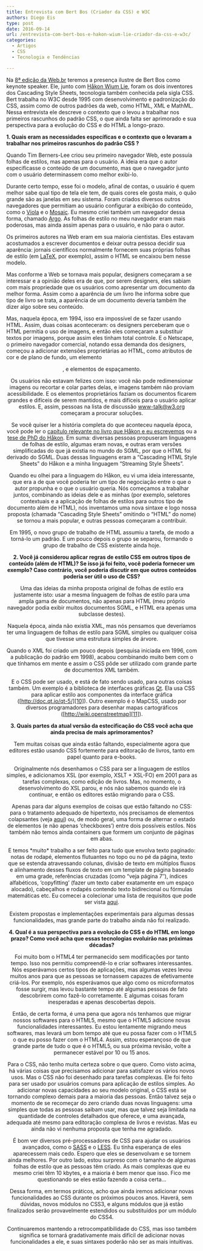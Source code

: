 ```yaml
---
title: Entrevista com Bert Bos (Criador da CSS) e W3C
authors: Diego Eis
type: post
date: 2016-09-14
url: /entrevista-com-bert-bos-e-hakon-wium-lie-criador-da-css-e-w3c/
categories:
  - Artigos
  - CSS
  - Tecnologia e Tendências

---
```

Na [8ª edição da Web.br][1] teremos a presença ilustre de Bert Bos como keynote speaker. Ele, junto com [Håkon Wium Lie][2], foram os dois inventores dos Cascading Style Sheets, tecnologia também conhecida pela sigla CSS. Bert trabalha no W3C desde 1995 com desenvolvimento e padronização do CSS, assim como de outros padrões da web, como HTML, XML e MathML. Nessa entrevista ele descreve o contexto que o levou a trabalhar nos primeiros rascunhos do padrão CSS, o que ainda falta ser aprimorado e sua perspectiva para a evolução do CSS e do HTML a longo-prazo.

**1. Quais eram as necessidades específicas e o contexto que o levaram a trabalhar nos primeiros rascunhos do padrão CSS ?**

Quando Tim Berners-Lee criou seu primeiro navegador Web, este possuía folhas de estilos, mas apenas para o usuário. A ideia era que o autor especificasse o conteúdo de um documento, mas que o navegador junto com o usuário determinassem como melhor exibi-lo.

Durante certo tempo, esse foi o modelo, afinal de contas, o usuário é quem melhor sabe qual tipo de tela ele tem, de quais cores ele gosta mais, o quão grande são as janelas em seu sistema. Foram criados diversos outros navegadores que permitiam ao usuário configurar a exibição do conteúdo, como o [Viola][3] e o [Mosaic][4]. Eu mesmo criei também um navegador dessa forma, chamado [Argo][5]. As folhas de estilo no meu navegador eram mais poderosas, mas ainda assim apenas para o usuário, e não para o autor.

Os primeiros autores na Web eram em sua maioria cientistas. Eles estavam acostumados a escrever documentos e deixar outra pessoa decidir sua aparência: jornais científicos normalmente fornecem suas próprias folhas de estilo (em [LaTeX][6], por exemplo), assim o HTML se encaixou bem nesse modelo.

Mas conforme a Web se tornava mais popular, designers começaram a se interessar e a opinião deles era de que, por serem designers, eles sabiam com mais propriedade que os usuários como apresentar um documento da melhor forma. Assim como a aparência de um livro lhe informa sobre que tipo de livro se trata, a aparência de um documento deveria também lhe dizer algo sobre seu conteúdo.

Mas, naquela época, em 1994, isso era impossível de se fazer usando HTML. Assim, duas coisas aconteceram: os designers perceberam que o HTML permitia o uso de imagens, e então eles começaram a substituir textos por imagens, porque assim eles tinham total controle. E o Netscape, o primeiro navegador comercial, notando essa demanda dos designers, começou a adicionar extensões proprietárias ao HTML, como atributos de cor e de plano de fundo, um elemento <center>, e elementos de espaçamento.

Os usuários não estavam felizes com isso: você não pode redimensionar imagens ou recortar e colar partes delas, e imagens também não proviam acessibilidade. E os elementos proprietários faziam os documentos ficarem grandes e difíceis de serem mantidos, e mais difíceis para o usuário aplicar estilos. E, assim, pessoas na lista de discussão www-talk@w3.org começaram a procurar soluções.

Se você quiser ler a história completa do que aconteceu naquela época, você pode ler o [capítulo relevante no livro que Håkon e eu escrevemos][7] ou a [tese de PhD do Håkon][8]. Em suma: diversas pessoas propuseram linguagens de folhas de estilo, algumas eram novas, e outras eram versões simplificadas do que já existia no mundo do SGML, por que o HTML foi derivado do SGML. Duas dessas linguagens eram a “Cascading HTML Style Sheets” do Håkon e a minha linguagem “Streaming Style Sheets”.

Quando eu olhei para a linguagem do Håkon, eu vi uma ideia interessante, que era a de que você poderia ter um tipo de negociação entre o que o autor propunha e o que o usuário queria. Nós começamos a trabalhar juntos, combinando as ideias dele e as minhas (por exemplo, seletores contextuais e a aplicação de folhas de estilos para outros tipo de documento além de HTML), nós inventamos uma nova sintaxe e logo nossa proposta (chamada “Cascading Style Sheets” omitindo o “HTML” do nome) se tornou a mais popular, e outras pessoas começaram a contribuir.

Em 1995, o novo grupo de trabalho de HTML assumiu a tarefa, de modo a torná-lo um padrão. E um pouco depois o grupo se separou, formando o grupo de trabalho de CSS existente ainda hoje.

**2. Você já considerou aplicar regras de estilo CSS em outros tipos de conteúdo (além de HTML)? Se isso já foi feito, você poderia fornecer um exemplo? Caso contrário, você poderia discutir em que outros conteúdos poderia ser útil o uso de CSS?**

Uma das ideias da minha proposta original de folhas de estilo era justamente isto: usar a mesma linguagem de folhas de estilo para uma ampla gama de documentos, não apenas para HTML (meu próprio navegador podia exibir muitos documentos SGML, e HTML era apenas uma subclasse destes).

Naquela época, ainda não existia XML, mas nós pensamos que deveríamos ter uma linguagem de folhas de estilo para SGML simples ou qualquer coisa que tivesse uma estrutura simples de árvore.

Quando o XML foi criado um pouco depois (pesquisa iniciada em 1996, com a publicação do padrão em 1998), acabou combinando muito bem com o que tínhamos em mente e assim o CSS pôde ser utilizado com grande parte de documentos XML também.

E o CSS pode ser usado, e está de fato sendo usado, para outras coisas também. Um exemplo é a biblioteca de interfaces gráficas [Qt][9]. Ela usa CSS para aplicar estilo aos componentes da interface gráfica ([http://doc.qt.io/qt-5/][10]). Outro exemplo é o MapCSS, usado por diversos programadores para desenhar mapas cartográficos ([http://wiki.openstreetmap][11]).

**3. Quais partes da atual versão da estecificação do CSS você acha que ainda precisa de mais aprimoramentos?**

Tem muitas coisas que ainda estão faltando, especialmente agora que editores estão usando CSS fortemente para editoração de livros, tanto em papel quanto para e-books.

Originalmente nós desenhamos o CSS para ser a linguagem de estilos simples, e adicionamos XSL (por exemplo, XSLT + XSL-FO) em 2001 para as tarefas complexas, como edição de livros. Mas, no momento, o desenvolvimento do XSL parou, e nós não sabemos quando ele irá continuar, e então os editores estão migrando para o CSS.

Apenas para dar alguns exemplos de coisas que estão faltando no CSS: para o tratamento adequado de hipertexto, nós precisamos de elementos colapsantes (veja [aqui][12]) ou, de modo geral, uma forma de alternar o estado de elementos (e não apenas ‘checkboxes’) entre dois possíveis estilos. Nós também não temos ainda containers que formem um conjunto de páginas em abas.

E temos \*muito\* trabalho a ser feito para tudo que envolva texto paginado: notas de rodapé, elementos flutuantes no topo ou no pé da página, texto que se estenda atravessando colunas, divisão de texto em múltiplos fluxos e alinhamento desses fluxos de texto em um template de página baseado em uma grade, referências cruzadas (como “veja página 7″), índices alfabéticos, ‘copyfitting’ (fazer um texto caber exatamente em um espaço alocado), cabeçalhos e rodapés contendo texto bidirecional ou fórmulas matemáticas etc. Eu comecei a colecionar uma lista de requisitos que pode ser vista [aqui][13].

Existem propostas e implementações experimentais para algumas dessas funcionalidades, mas grande parte do trabalho ainda não foi realizado.

**4. Qual é a sua perspectiva para a evolução do CSS e do HTML em longo prazo? Como você acha que essas tecnologias evoluirão nas próximas décadas?**

Foi muito bom o HTML4 ter permanecido sem modificações por tanto tempo. Isso nos permitiu compreendê-lo e criar softwares interessantes. Nós esperávamos certos tipos de aplicações, mas algumas vezes levou muitos anos para que as pessoas se tornassem capazes de efetivamente criá-los. Por exemplo, nós esperávamos que algo como os microformatos fosse surgir, mas levou bastante tempo até algumas pessoas de fato descobrirem como fazê-lo corretamente. E algumas coisas foram inesperadas e apenas descobertas depois.

Então, de certa forma, é uma pena que agora nós tenhamos que migrar nossos softwares para o HTML5, mesmo que o HTML5 adicione novas funcionalidades interessantes. Eu estou lentamente migrando meus softwares, mas levará um bom tempo até que eu possa fazer com o HTML5 o que eu posso fazer com o HTML4. Assim, estou esperançoso de que grande parte de tudo o que é o HTML5, ou sua próxima revisão, volte a permanecer estável por 10 ou 15 anos.

Para o CSS, não tenho muita certeza sobre o que quero. Como visto acima, há várias coisas que precisamos adicionar para satisfazer os vários novos usos. Mas o CSS não foi desenhado para tarefas complexas. Ele foi feito para ser usado por usuários comuns para aplicação de estilos simples. Ao adicionar novas capacidades ao seu modelo original, o CSS está se tornando complexo demais para a maioria das pessoas. Então talvez seja o momento de se recomeçar do zero criando duas novas linguagens: uma simples que todas as pessoas saibam usar, mas que talvez seja limitada na quantidade de controles detalhados que oferece, e uma avançada, adequada até mesmo para editoração complexa de livros e revistas. Mas eu ainda não vi nenhuma proposta que tenha me agradado.

É bom ver diversos pré-processadores de CSS para ajudar os usuários avançados, como o [SASS][14] e o [LESS][15]. Eu tinha esperança de eles aparecessem mais cedo. Espero que eles se desenvolvam e se tornem ainda melhores. Por outro lado, estou surpreso com o tamanho de algumas folhas de estilo que as pessoas têm criado. As mais complexas que eu mesmo criei têm 10 kbytes, e a maioria é bem menor que isso. Fico me questionando se eles estão fazendo a coisa certa…

Dessa forma, em termos práticos, acho que ainda iremos adicionar novas funcionalidades ao CSS durante os próximos poucos anos. Haverá, sem dúvidas, novos módulos no CSS3, e alguns módulos que já estão finalizados serão provavelmente estendidos ou substituídos por um módulo do CSS4.

Continuaremos mantendo a retrocompatibilidade do CSS, mas isso também significa se tornará gradativamente mais difícil de adicionar novas funcionalidades a ele, e suas sintaxes poderão não ser as mais intuitivas.

 [1]: http://conferenciaweb.w3c.br/
 [2]: https://en.wikipedia.org/wiki/Håkon_Wium_Lie
 [3]: https://en.wikipedia.org/wiki/ViolaWWW
 [4]: https://en.wikipedia.org/wiki/Mosaic_%28web_browser%29
 [5]: https://en.wikipedia.org/wiki/Argo_%28web_browser%29
 [6]: https://en.wikipedia.org/wiki/LaTeX
 [7]: http://www.w3.org/Style/LieBos2e/history/
 [8]: http://people.opera.com/howcome/2006/phd/
 [9]: http://qt-project.org/doc/qt-4.8/stylesheet.html
 [10]: http://doc.qt.io/qt-5/stylesheet.html
 [11]: http://wiki.openstreetmap.org/wiki/MapCSS
 [12]: http://en.wikipedia.org/wiki/StretchText
 [13]: http://www.w3.org/Style/2013/paged-media-tasks
 [14]: http://en.wikipedia.org/wiki/Sass_%28stylesheet_language%29
 [15]: http://en.wikipedia.org/wiki/LESS_%28stylesheet_language%29